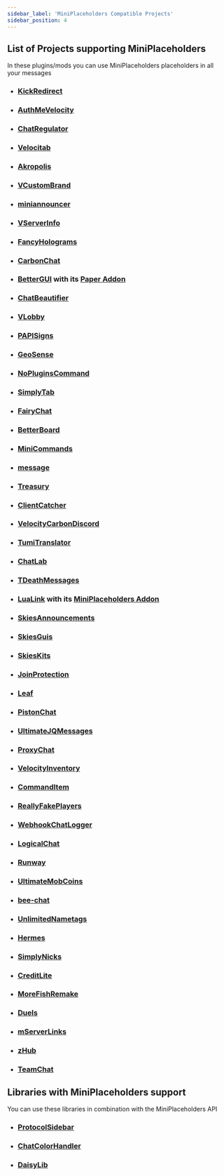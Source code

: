 ```yaml
---
sidebar_label: 'MiniPlaceholders Compatible Projects'
sidebar_position: 4
---
```


## List of Projects supporting MiniPlaceholders
In these plugins/mods you can use MiniPlaceholders placeholders in all your messages

* ### [KickRedirect](https://modrinth.com/plugin/kickredirect)
* ### [AuthMeVelocity](https://modrinth.com/plugin/authmevelocity)
* ### [ChatRegulator](https://modrinth.com/plugin/chatregulator)
* ### [Velocitab](https://modrinth.com/plugin/velocitab)
* ### [Akropolis](https://modrinth.com/plugin/akropolis)
* ### [VCustomBrand](https://modrinth.com/plugin/vcustombrand)
* ### [miniannouncer](https://github.com/devblook/miniannouncer/tree/feature/message-handler)
* ### [VServerInfo](https://modrinth.com/plugin/vserverinfo)
* ### [FancyHolograms](https://github.com/OliverSchlueter/FancyHolograms)
* ### [CarbonChat](https://github.com/Hexaoxide/Carbon)
* ### [BetterGUI](https://modrinth.com/plugin/bettergui) with its [Paper Addon](https://bettergui-mc.github.io/Docs/addon/paper-spec/)
* ### [ChatBeautifier](https://polymart.org/resource/chatbeautifier.3900)
* ### [VLobby](https://github.com/4drian3d/VLobby)
* ### [PAPISigns](https://github.com/ArcanePlugins/PAPISigns)
* ### [GeoSense](https://hangar.papermc.io/powercas_gamer/Geosense)
* ### [NoPluginsCommand](https://github.com/SimplyVanilla/NoPluginsCommand)
* ### [SimplyTab](https://github.com/SimplyVanilla/SimplyTab)
* ### [FairyChat](https://modrinth.com/plugin/fairychat)
* ### [BetterBoard](https://www.spigotmc.org/resources/betterboard.96393/)
* ### [MiniCommands](https://github.com/BlockhostOfficial/MiniCommands)
* ### [message](https://hangar.papermc.io/OskarsMC-Plugins/message)
* ### [Treasury](https://github.com/ArcanePlugins/Treasury/)
* ### [ClientCatcher](https://modrinth.com/plugin/clientcatcher)
* ### [VelocityCarbonDiscord](https://github.com/Jarva/VelocityCarbonDiscord)
* ### [TumiTranslator](https://builtbybit.com/resources/tumitranslator.30581/)
* ### [ChatLab](https://modrinth.com/plugin/chatlab)
* ### [TDeathMessages](https://github.com/Saturn745/TDeathMessages)
* ### [LuaLink](https://modrinth.com/plugin/lualink) with its [MiniPlaceholders Addon](https://github.com/LuaLink/LuaLink-MiniPlaceholders)
* ### [SkiesAnnouncements](https://modrinth.com/mod/skiesannouncements)
* ### [SkiesGuis](https://modrinth.com/mod/skiesguis)
* ### [SkiesKits](https://modrinth.com/mod/skieskits)
* ### [JoinProtection](https://modrinth.com/plugin/joinprotection)
* ### [Leaf](https://modrinth.com/plugin/leaf)
* ### [PistonChat](https://github.com/AlexProgrammerDE/PistonChat)
* ### [UltimateJQMessages](https://polymart.org/resource/ultimatejqmessages.4815)
* ### [ProxyChat](https://modrinth.com/plugin/proxychat)
* ### [VelocityInventory](https://github.com/smuddgge/VelocityInventory)
* ### [CommandItem](https://github.com/tyonakaisan/CommandItem)
* ### [ReallyFakePlayers](https://dev.bukkit.org/projects/really-fake-players)
* ### [WebhookChatLogger](https://github.com/fabianmakila/WebhookChatLogger)
* ### [LogicalChat](https://www.spigotmc.org/resources/logicalchat-1-20x-best-chat-plugin.114302/)
* ### [Runway](https://github.com/xMrAfonso/Runway)
* ### [UltimateMobCoins](https://hangar.papermc.io/ChimpGamer/UltimateMobCoins)
* ### [bee-chat](https://github.com/beaver010/bee-chat)
* ### [UnlimitedNametags](https://github.com/alexdev03/UnlimitedNametags)
* ### [Hermes](https://github.com/TitanPowered/Hermes)
* ### [SimplyNicks](https://github.com/SimplyVanilla/SimplyNicks)
* ### [CreditLite](https://github.com/EncryptSL/CreditLite)
* ### [MoreFishRemake](https://github.com/NamiUni/MoreFishRemake-WIP)
* ### [Duels](https://github.com/GreenedDev/Duels)
* ### [mServerLinks](https://github.com/powercasgamer/mServerLinks)
* ### [zHub](https://github.com/MizuleDevelopmentORG/zHub)
* ### [TeamChat](https://modrinth.com/plugin/teamchat)

## Libraries with MiniPlaceholders support
You can use these libraries in combination with the MiniPlaceholders API

* ### [ProtocolSidebar](https://github.com/CatCoderr/ProtocolSidebar)
* ### [ChatColorHandler](https://github.com/CoolDCB/ChatColorHandler)
* ### [DaisyLib](https://github.com/FireML-Dev/DaisyLib)